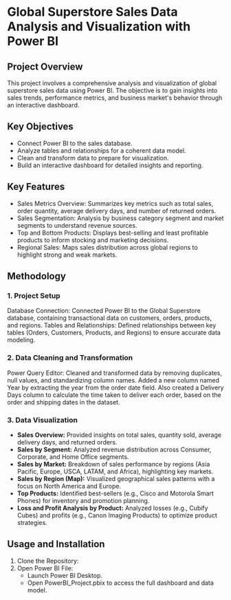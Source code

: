 # Global Superstore Sales Data Analysis and Visualization with Power BI

## Project Overview
This project involves a comprehensive analysis and visualization of global superstore sales data using Power BI. The objective is to gain insights into sales trends, performance metrics, and business market's behavior through an interactive dashboard.

## Key Objectives
- Connect Power BI to the sales database.
- Analyze tables and relationships for a coherent data model.
- Clean and transform data to prepare for visualization.
- Build an interactive dashboard for detailed insights and reporting.

## Key Features
- Sales Metrics Overview: Summarizes key metrics such as total sales, order quantity, average delivery days, and number of returned orders.
- Sales Segmentation: Analysis by business category segment and market segments to understand revenue sources.
- Top and Bottom Products: Displays best-selling and least profitable products to inform stocking and marketing decisions.
- Regional Sales: Maps sales distribution across global regions to highlight strong and weak markets.

## Methodology

### 1. Project Setup
Database Connection: Connected Power BI to the Global Superstore database, containing transactional data on customers, orders, products, and regions.
Tables and Relationships: Defined relationships between key tables (Orders, Customers, Products, and Regions) to ensure accurate data modeling.

### 2. Data Cleaning and Transformation
Power Query Editor: Cleaned and transformed data by removing duplicates, null values, and standardizing column names.
Added a new column named Year by extracting the year from the order date field. Also created a Delivery Days column to calculate the time taken to deliver each order, based on the order and shipping dates in the dataset.   

### 3. Data Visualization
- **Sales Overview:** Provided insights on total sales, quantity sold, average delivery days, and returned orders.
- **Sales by Segment:** Analyzed revenue distribution across Consumer, Corporate, and Home Office segments.
- **Sales by Market:** Breakdown of sales performance by regions (Asia Pacific, Europe, USCA, LATAM, and Africa), highlighting key markets.
- **Sales by Region (Map):** Visualized geographical sales patterns with a focus on North America and Europe.
- **Top Products:** Identified best-sellers (e.g., Cisco and Motorola Smart Phones) for inventory and promotion planning.
- **Loss and Profit Analysis by Product:** Analyzed losses (e.g., Cubify Cubes) and profits (e.g., Canon Imaging Products) to optimize product strategies.

## Usage and Installation

1. Clone the Repository:
2. Open Power BI File:
    + Launch Power BI Desktop.
    + Open PowerBI_Project.pbix to access the full dashboard and data model.

